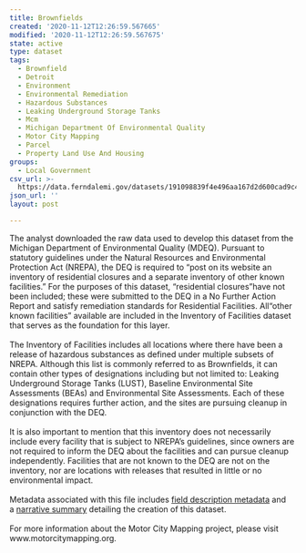 ```yaml
---
title: Brownfields
created: '2020-11-12T12:26:59.567665'
modified: '2020-11-12T12:26:59.567675'
state: active
type: dataset
tags:
  - Brownfield
  - Detroit
  - Environment
  - Environmental Remediation
  - Hazardous Substances
  - Leaking Underground Storage Tanks
  - Mcm
  - Michigan Department Of Environmental Quality
  - Motor City Mapping
  - Parcel
  - Property Land Use And Housing
groups:
  - Local Government
csv_url: >-
  https://data.ferndalemi.gov/datasets/191098839f4e496aa167d2d600cad9c4_0.csv?outSR=%7B%22latestWkid%22%3A2898%2C%22wkid%22%3A2898%7D
json_url: ''
layout: post

---
```

<p style='margin-top: 0px; margin-bottom: 0px;'>The analyst downloaded the raw data used to develop 
this dataset from the Michigan Department of Environmental Quality (MDEQ). 
Pursuant to statutory guidelines under the Natural Resources and Environmental 
Protection Act (NREPA), the DEQ is required to 
“post on its website an inventory 
of residential closures and a separate inventory of other known 
facilities.” For the 
purposes of this dataset, 
“residential 
closures”have not been 
included; these were submitted to the DEQ in a No Further Action Report and 
satisfy remediation standards for Residential Facilities. 
All“other known facilities” 
available are included in the Inventory of Facilities 
dataset that serves as the foundation for this layer.</p><p style='margin-top: 0px; margin-bottom: 0px;'><br /></p>
<p style='margin-top: 0px; margin-bottom: 0px;'></p>
<p style='margin-top: 0px; margin-bottom: 0px;'>The Inventory of Facilities includes all locations 
where there have been a release of hazardous substances as defined under 
multiple subsets of NREPA. Although this list is commonly referred to as 
Brownfields, it can contain other types of designations including but not 
limited to: Leaking Underground Storage Tanks (LUST), Baseline Environmental 
Site Assessments (BEAs) and Environmental Site Assessments. Each of these 
designations requires further action, and the sites are pursuing cleanup in 
conjunction with the DEQ. </p><p style='margin-top: 0px; margin-bottom: 0px;'><br /></p>
<p style='margin-top: 0px; margin-bottom: 0px;'></p>
<p style='margin-top: 0px; margin-bottom: 0px;'>It is also important to mention that this inventory 
does not necessarily include every facility that is subject to 
NREPA’s guidelines, since owners 
are not required to inform the DEQ about the facilities and can pursue cleanup 
independently. Facilities that are not known to the DEQ are not on the 
inventory, nor are locations with releases that resulted in little or no 
environmental impact.</p><p style='margin-top: 0px; margin-bottom: 0px;'><br /></p><p style='margin-top: 0px; margin-bottom: 0px;'>Metadata associated with this file includes <a href='http://datadrivendetroit.org/web_ftp/motorcitymapping/Metadata/Brownfields/Metadata_Brownfields_1113.xls' target='_blank'>field description metadata</a> and a <a href='http://datadrivendetroit.org/web_ftp/motorcitymapping/Metadata/Brownfields/Narrative_Brownfields1113_11262014.pdf' target='_blank'>narrative summary</a> detailing the creation of this dataset.</p><p style='margin-top: 0px; margin-bottom: 0px;'><br /></p><p style='margin-top: 0px; margin-bottom: 0px;'>For more information about the Motor City Mapping project, please visit www.motorcitymapping.org.</p>
